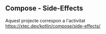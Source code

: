 ## Compose - Side-Effects

Aquest projecte correspon a l'activitat <https://xtec.dev/kotlin/compose/side-effects/>